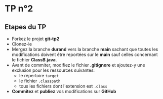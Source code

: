 # TP n°2

## Etapes du TP

* Forkez le projet **git-tp2**
* Clonez-le
* Mergez la branche **durand** vers la branche **main** sachant que toutes les modifications doivent être reportées sur le **main** sauf celles concernant le fichier **ClassB.java**.
* Avant de commiter, modifiez le fichier **.gitignore** et ajoutez-y une exclusion pour les ressources suivantes:
  * le répertoire `target`
  * le fichier `.classpath`
  * tous les fichiers dont l'extension est `.class`
* **Commitez** et **publiez** vos modifications sur **GitHub**
